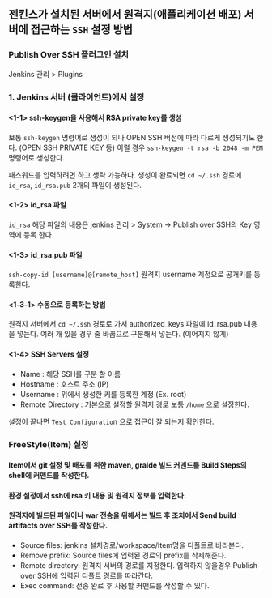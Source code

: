 ## 젠킨스가 설치된 서버에서 원격지(애플리케이션 배포) 서버에 접근하는 `SSH` 설정 방법

### Publish Over SSH 플러그인 설치
Jenkins 관리 > Plugins

### 1. Jenkins 서버 (클라이언트)에서 설정
#### <1-1> ssh-keygen을 사용해서 RSA private key를 생성
보통 `ssh-keygen` 명령어로 생성이 되나 OPEN SSH 버전에 따라 다르게 생성되기도 한다. (OPEN SSH PRIVATE KEY 등) 이럴 경우 `ssh-keygen -t rsa -b 2048 -m PEM` 명령어로 생성한다. 

패스워드를 입력하려면 하고 생략 가능하다. 생성이 완료되면 `cd ~/.ssh` 경로에 `id_rsa`, `id_rsa.pub` 2개의 파일이 생성된다.

#### <1-2> id_rsa 파일
`id_rsa` 해당 파일의 내용은 jenkins 관리 > System -> Publish over SSH의 Key 영역에 등록 한다.

#### <1-3> id_rsa.pub 파일
```ssh-copy-id [username]@[remote_host]```
원격지 username 계정으로 공개키를 등록한다.

#### <1-3-1> 수동으로 등록하는 방법
원격지 서버에서 `cd ~/.ssh` 경로로 가서 authorized_keys 파일에 id_rsa.pub 내용을 넣는다. 여러 개 있을 경우 줄 바꿈으로 구분해서 넣는다. (이어지지 않게)

#### <1-4> SSH Servers 설정
- Name : 해당 SSH를 구분 할 이름
- Hostname : 호스트 주소 (IP)
- Username : 위에서 생성한 키를 등록한 계정 (Ex. root)
- Remote Directory : 기본으로 설정할 원격지 경로 보통 `/home` 으로 설정한다.

설정이 끝나면 `Test Configuratio`n 으로 접근이 잘 되는지 확인한다.

### FreeStyle(Item) 설정
#### Item에서 git 설정 및 배포를 위한 maven, gralde 빌드 커맨드를 **Build Steps**의 shell에 커맨드를 작성한다.
#### 환경 설정에서 ssh에 rsa 키 내용 및 원격지 정보를 입력한다.
#### 원격지에 빌드된 파일이나 war 전송을 위해서는 **빌드 후 조치**에서 Send build artifacts over SSH를 작성한다.
- Source files: jenkins 설치경로/workspace/Item명을 디폴트로 바라본다.
- Remove prefix: Source files에 입력된 경로의 prefix를 삭제해준다.
- Remote directory: 원격지 서버의 경로를 지정한다. 입력하지 않을경우 Publish over SSH에 입력된 디폴트 경로를 따라간다.
- Exec command: 전송 완료 후 사용할 커맨드를 작성할 수 있다.

